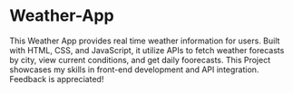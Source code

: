 # Weather-App
This Weather App provides real time weather information for users.
Built with HTML, CSS, and JavaScript, it utilize APIs to fetch weather forecasts by city, 
view current conditions, and get daily foorecasts. This Project showcases my skills in front-end development and API integration.
Feedback is appreciated!
